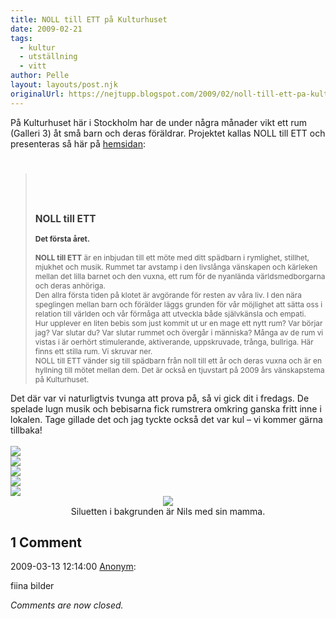 ```yaml
---
title: NOLL till ETT på Kulturhuset
date: 2009-02-21
tags: 
  - kultur
  - utställning
  - vitt	
author: Pelle
layout: layouts/post.njk
originalUrl: https://nejtupp.blogspot.com/2009/02/noll-till-ett-pa-kulturhuset.html
---
```


På Kulturhuset här i Stockholm har de under några månader vikt ett rum (Galleri 3) åt små barn och deras föräldrar. Projektet kallas NOLL till ETT och presenteras så här på <a href="http://www.kulturhuset.stockholm.se/default.asp?id=3191&domain=http%3A%2F%2Fkulturhuset.stockholm.se%2F&url=default.asp%3Fid%3D26194">hemsidan</a>:<br><h1></h1><blockquote><h1 style="font-weight: bold;"><span style="font-size:130%;"><br></span></h1><span style="font-size:85%;"><strong><span style="color: rgb(56, 56, 56);"><span style="background-color: rgb(255, 255, 255);"><span style="font-size:130%;">NOLL till ETT<br></span><br>Det första året.</span></span></strong><br><br></span><div><span style="font-size:85%;"><strong>NOLL till ETT</strong> är en inbjudan till ett möte med ditt spädbarn i rymlighet, stillhet, mjukhet och musik. Rummet tar avstamp i den livslånga vänskapen och kärleken mellan det lilla barnet och den vuxna, ett rum för de nyanlända världsmedborgarna och deras anhöriga.<span style> </span></span></div> <div><span style="font-size:85%;"> </span></div> <div><span style="font-size:85%;">Den allra första tiden på klotet är avgörande för resten av våra liv. I den nära speglingen mellan barn och förälder läggs grunden för vår möjlighet att sätta oss i relation till världen och vår förmåga att utveckla både självkänsla och empati. </span></div> <div><span style="font-size:85%;"> </span></div> <div><span style="font-size:85%;">Hur upplever en liten bebis som just kommit ut ur en mage ett nytt rum? Var börjar jag? Var slutar du? Var slutar rummet och övergår i människa? Många av de rum vi vistas i är oerhört stimulerande, aktiverande, uppskruvade, trånga, bullriga. Här finns ett stilla rum. Vi skruvar ner. </span></div> <div><span style="font-size:85%;"> </span></div> <div><span style="font-size:85%;">NOLL till ETT vänder sig till spädbarn från noll till ett år och deras vuxna och är en hyllning till mötet mellan dem. Det är också en tjuvstart på 2009 års vänskapstema på Kulturhuset.</span></div></blockquote>Det där var vi naturligtvis tvunga att prova på, så vi gick dit i fredags. De spelade lugn musik och bebisarna fick rumstrera omkring ganska fritt inne i lokalen. Tage gillade det och jag tyckte också det var kul – vi kommer gärna tillbaka!<br><br><img src="../../../../img/_MG_1139_1024pix.jpg"><br><img src="../../../../img/_MG_1152_1024pix.jpg"><br><img src="../../../../img/_MG_1161_1024pix.jpg"><br><img src="../../../../img/_MG_1174_1024pix-2.jpg"><br><img src="../../../../img/_MG_1176_1024pix.jpg"><br><div style="text-align: center;"><img src="../../../../img/_MG_1188_1024pix.jpg">
	<figcaption>Siluetten i bakgrunden är Nils med sin mamma.</span></span><br></div>

<div class="comments">
	<div class="comments-header"><h2>1 Comment</h2></div>
	<div class="comments-body">
			<div class="comment" id="comment-7134146458833881035">
				<p class="comment-header">
					<date datetime="2009-03-13T12:14:00.000+01:00">2009-03-13 12:14:00</date> 
					<a href="undefined" rel="nofollow">Anonym</a>:
				</p>
				<div class="comment-content"><p>fiina bilder</p></div>
				<div class="comment-footer"></div>
			</div></div>
	<p class="comments-footer"><em>Comments are now closed.</em></p>
</div>